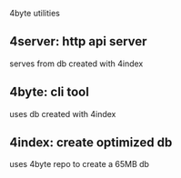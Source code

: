 4byte utilities

## 4server: http api server

serves from db created with 4index

## 4byte: cli tool

uses db created with 4index

## 4index: create optimized db

uses 4byte repo to create a 65MB db


